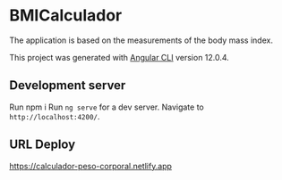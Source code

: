 # BMICalculador
The application is based on the measurements of the body mass index.

This project was generated with [Angular CLI](https://github.com/angular/angular-cli) version 12.0.4.

## Development server
Run npm i
Run `ng serve` for a dev server. Navigate to `http://localhost:4200/`.

## URL Deploy

https://calculador-peso-corporal.netlify.app
